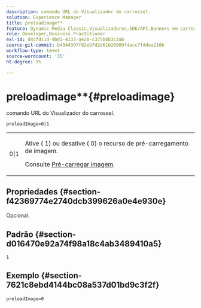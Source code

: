 ```yaml
---
description: comando URL do Visualizador do carrossel.
solution: Experience Manager
title: preloadimage**
feature: Dynamic Media Classic,Visualizadores,SDK/API,Banners em carrossel
role: Developer,Business Practitioner
exl-id: d4cfd11d-9bd3-4133-ae28-c375b6b3c2ab
source-git-commit: b4344397f82eb7d2d61020909f4acc7fddea210b
workflow-type: tm+mt
source-wordcount: '35'
ht-degree: 5%

---
```


# preloadimage**{#preloadimage}

comando URL do Visualizador do carrossel.

`preloadImage=0|1`

<table id="table_C616483932C2482CA9794DDD7313FD7C"> 
 <tbody> 
  <tr> 
   <td colname="col1"> <p> <span class="codeph"> 0|1</span> </p> </td> 
   <td colname="col2"> <p> Ative (<span class="codeph"> 1</span>) ou desative (<span class="codeph"> 0</span>) o recurso de pré-carregamento de imagem. </p> <p>Consulte <a href="../../../c-html5-aem-asset-viewers/c-html5-aem-carousel/c-html5-aem-carousel-preload-image.md" format="dita" scope="local"> Pré-carregar imagem</a>. </p> </td> 
  </tr> 
 </tbody> 
</table>

## Propriedades {#section-f42369774e2740dcb399626a0e4e930e}

Opcional.

## Padrão {#section-d016470e92a74f98a18c4ab3489410a5}

`1`

## Exemplo {#section-7621c8ebd4144bc08a537d01bd9c3f2f}

```
preloadImage=0
```
